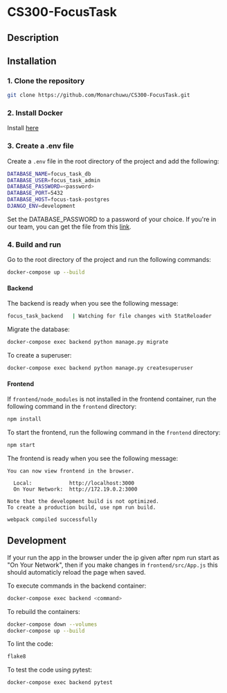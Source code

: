 # CS300-FocusTask

## Description

## Installation
### 1. Clone the repository
```bash 
git clone https://github.com/Monarchuwu/CS300-FocusTask.git
```
### 2. Install Docker
Install [here](https://docs.docker.com/get-docker/)

### 3. Create a .env file
Create a `.env` file in the root directory of the project and add the following:
```bash
DATABASE_NAME=focus_task_db
DATABASE_USER=focus_task_admin
DATABASE_PASSWORD=<password>
DATABASE_PORT=5432  
DATABASE_HOST=focus-task-postgres
DJANGO_ENV=development
```
Set the DATABASE_PASSWORD to a password of your choice.
If you're in our team, you can get the file from this [link](https://drive.google.com/file/d/1Powqoi92qATvAI0RD-x41aYPqAz1yOiJ/view?usp=drive_link).

### 4. Build and run
Go to the root directory of the project and run the following commands:
```bash
docker-compose up --build
```

#### Backend
The backend is ready when you see the following message:
```bash
focus_task_backend   | Watching for file changes with StatReloader
```

Migrate the database:
```bash
docker-compose exec backend python manage.py migrate
```

To create a superuser:
```bash
docker-compose exec backend python manage.py createsuperuser
```

#### Frontend
If `frontend/node_modules` is not installed in the frontend container, run the following command in the `frontend` directory:
```bash
npm install
```

To start the frontend, run the following command in the `frontend` directory:
```bash
npm start
```

The frontend is ready when you see the following message:
```
You can now view frontend in the browser.

  Local:            http://localhost:3000
  On Your Network:  http://172.19.0.2:3000

Note that the development build is not optimized.
To create a production build, use npm run build.

webpack compiled successfully
``` 

## Development

If your run the app in the browser under the ip given after npm run start as "On Your Network", then if you make changes in `frontend/src/App.js` this should automaticly reload the page when saved.

To execute commands in the backend container:
```bash
docker-compose exec backend <command>
```

To rebuild the containers:
```bash
docker-compose down --volumes
docker-compose up --build
```

To lint the code:
```bash
flake8
```

To test the code using pytest:
```bash
docker-compose exec backend pytest
```


